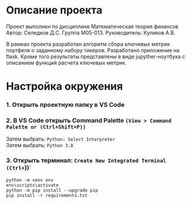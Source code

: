 # Описание проекта
Проект выполнен по дисциплине Математическая теория финансов
Автор: Селедков Д.С. Группа М05-013.
Руководитель: Куликов А.В. 

В рамках проекта разработан алгоритм сбора ключевых метрик портфеля о заданному набору тикеров. Разработано приложение на flask.
Кроме того результаты представлены в виде jupyther-ноутбука с описанием функций расчета ключевых метрик.

# Настройка окружения

### 1. Открыть проектную папку в VS Code

### 2. В VS Code открыть Command Palette `(View > Command Palette or (Ctrl+Shift+P))`

Затем выбрать: `Python: Select Interpreter`  
Затем выбрать: `Python 3.8`  

### 3. Открыть терминал: `Create New Integrated Terminal (Ctrl+`))`  

``` 
python -m venv env
env\scripts\activate
python -m pip install --upgrade pip
pip install -r requirements.txt
```
